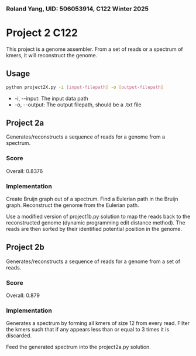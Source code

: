 ### Roland Yang, UID: 506053914, C122 Winter 2025

# Project 2 C122

This project is a genome assembler. From a set of reads or a spectrum of kmers, it will reconstruct the genome.

## Usage

```bash
python project2X.py -i [input-filepath] -o [output-filepath]
```

- -i, --input: The input data path
- -o, --output: The output filepath, should be a .txt file

## Project 2a

Generates/reconstructs a sequence of reads for a genome from a spectrum. 

### Score

Overall: 0.8376

### Implementation

Create Bruijn graph out of a spectrum. Find a Eulerian path in the Bruijn graph. Reconstruct the genome from the Eulerian path.

Use a modified version of project1b.py solution to map the reads back to the reconstructed genome (dynamic programming edit distance method). The reads are then sorted by their identified potential position in the genome.

## Project 2b

Generates/reconstructs a sequence of reads for a genome from a set of reads.

### Score

Overall: 0.879

### Implementation

Generates a spectrum by forming all kmers of size 12 from every read. Filter the kmers such that if any appears less than or equal to 3 times it is discarded.

Feed the generated spectrum into the project2a.py solution.